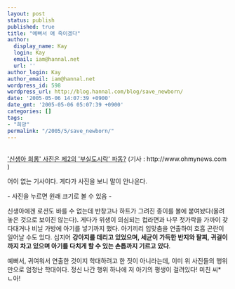```yaml
---
layout: post
status: publish
published: true
title: "예뻐서 애 죽이겠다"
author:
  display_name: Kay
  login: Kay
  email: iam@hannal.net
  url: ''
author_login: Kay
author_email: iam@hannal.net
wordpress_id: 598
wordpress_url: http://blog.hannal.com/blog/save_newborn/
date: '2005-05-06 14:07:39 +0900'
date_gmt: '2005-05-06 05:07:39 +0900'
categories: []
tags:
- "희망"
permalink: "/2005/5/save_newborn/"
---
```

<p><a href="http://news.naver.com/news/read.php?mode=LSD&office_id=047&article_id=0000063237&section_id=102&menu_id=102"><br />
'신생아 희롱' 사진은 제2의 '부실도시락' 파동?</a> (기사 : http://www.ohmynews.com )</p>
<p>어이 없는 기사이다. 게다가 사진을 보니 말이 안나온다.</p>
<p><a href="http://blog.hannal.com/wp-content/old_uploads/save_baby.jpg"><img src="http://blog.hannal.com/wp-content/old_uploads/thumb-save_baby.jpg" alt="" border="0" /></a><br />
- 사진을 누르면 원래 크기로 볼 수 있음 -</p>
<p>신생아에겐 로션도 바를 수 없는데 반창고나 하트가 그려진 종이를 볼에 붙여놨다(올려놓은 것으로 보이진 않는다). 게다가 위생이 의심되는 컵라면과 나무 젓가락을 가까이 갖다대거나 비닐 가방에 아기를 넣기까지 했다. 아기끼리 입맞춤을 연출하여 호흡 곤란이 일어날 수도 있다. 심지어 <b>강아지를 데리고 있었으며, 세균이 가득한 반지와 팔찌, 귀걸이까지 차고 있으며 아기를 다치게 할 수 있는 손톱까지 기르고 있다</b>.</p>
<p>예뻐서, 귀여워서 연출한 것이지 학대하려고 한 짓이 아니라는데, 이미 위 사진들의 행위만으로 엄청난 학대이다. 정신 나간 행위 하나에 저 아기의 평생이 걸려있다! 미친 씨* ㄴ아!</p>
